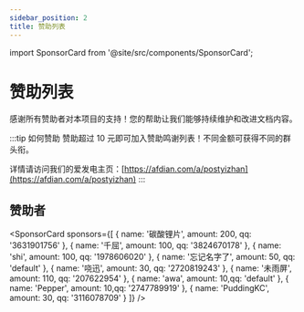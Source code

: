 ```yaml
---
sidebar_position: 2
title: 赞助列表
---
```


import SponsorCard from '@site/src/components/SponsorCard';

# 赞助列表

感谢所有赞助者对本项目的支持！您的帮助让我们能够持续维护和改进文档内容。

:::tip 如何赞助
赞助超过 10 元即可加入赞助鸣谢列表！不同金额可获得不同的群头衔。

详情请访问我们的爱发电主页：[https://afdian.com/a/postyizhan](https://afdian.com/a/postyizhan)
:::

## 赞助者

<SponsorCard 
  sponsors={[
    { name: '碳酸锂片', amount: 200, qq: '3631901756' },
    { name: '千屈', amount: 100, qq: '3824670178' },
    { name: 'shi', amount: 100, qq: '1978606020' },
    { name: '忘记名字了', amount: 50, qq: 'default' },
    { name: '哓迅', amount: 30, qq: '2720819243' },
    { name: '未雨屏', amount: 110, qq: '207622954' },
    { name: 'awa', amount: 10,qq: 'default' },
    { name: 'Pepper', amount: 10,qq: '2747789919' },
    { name: 'PuddingKC', amount: 30, qq: '3116078709' }
  ]}
/>
